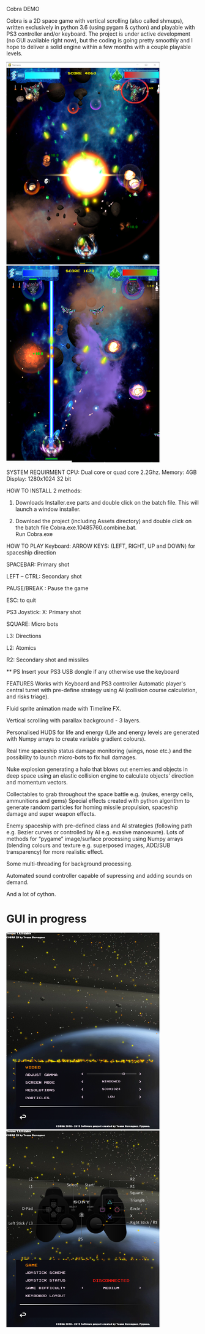 

Cobra DEMO

Cobra is a 2D space game with vertical scrolling (also called shmups), written exclusively in python 3.6 (using pygam & cython) 
and playable with PS3 controller and/or keyboard.
The project is under active development (no GUI available right now), but the coding is going pretty smoothly and I hope
to deliver a solid engine within a few months with a couple playable levels.


![alt text](https://github.com/yoyoberenguer/Cobra/blob/master/Snapshot1.png)   ![alt text](https://github.com/yoyoberenguer/Cobra/blob/master/snapshot2.png) 

SYSTEM REQUIRMENT
CPU: Dual core or quad core 2.2Ghz.
Memory: 4GB 
Display: 1280x1024 32 bit 

HOW TO INSTALL 
2 methods: 
1) Downloads Installer.exe parts and double click on the batch file. 
   This will launch a window installer.  
   
2) Download the project (including Assets directory) and double click on the batch file Cobra.exe.10485760.combine.bat.  
   Run Cobra.exe

HOW TO PLAY 
Keyboard: 
ARROW KEYS: (LEFT, RIGHT, UP and DOWN) for spaceship direction

SPACEBAR:  Primary shot

LEFT – CTRL: Secondary shot

PAUSE/BREAK : Pause the game

ESC: to quit

PS3 Joystick:
X: Primary shot

SQUARE: Micro bots

L3: Directions

L2: Atomics

R2: Secondary shot and missiles

** PS Insert your PS3 USB dongle if any otherwise use the keyboard

FEATURES
Works with Keyboard and PS3 controller Automatic player's central turret with pre-define strategy using AI (collision course calculation, and risks triage).

Fluid sprite animation made with Timeline FX.

Vertical scrolling with parallax background - 3 layers.

Personalised HUDS for life and energy (Life and energy levels are generated with Numpy arrays to create variable gradient colours).

Real time spaceship status damage monitoring (wings, nose etc.) and the possibility to launch micro-bots to fix hull damages.

Nuke explosion generating a halo that blows out enemies and objects in deep space using an elastic collision engine to calculate objects' direction and momentum vectors.

Collectables to grab throughout the space battle e.g. (nukes, energy cells, ammunitions and gems) Special effects created with python algorithm to generate random particles for homing missile propulsion, spaceship damage and super weapon effects.

Enemy spaceship with pre-defined class and AI strategies (following path e.g. Bezier curves or controlled by AI e.g. evasive manoeuvre). Lots of methods for “pygame” image/surface processing using Numpy arrays (blending colours and texture e.g. superposed images, ADD/SUB transparency) for more realistic effect.

Some multi-threading for background processing.

Automated sound controller capable of supressing and adding sounds on demand.

And a lot of cython.

# GUI in progress

![alt text](https://github.com/yoyoberenguer/Cobra/blob/master/Snapshot3.png)   ![alt text](https://github.com/yoyoberenguer/Cobra/blob/master/Snapshot4.png) 


 


